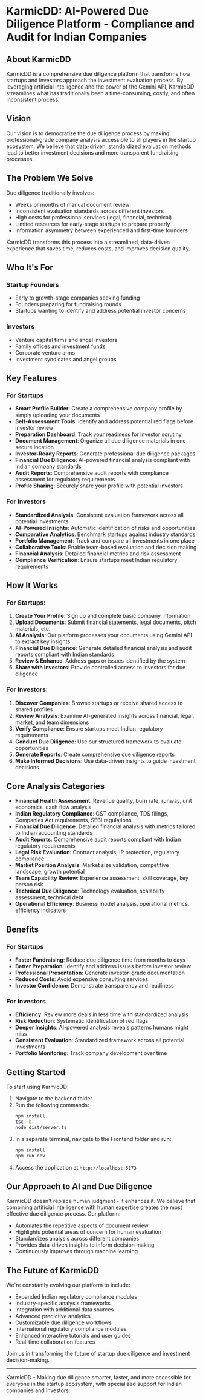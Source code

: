 # KarmicDD: AI-Powered Due Diligence Platform - Compliance and Audit for Indian Companies

## About KarmicDD

KarmicDD is a comprehensive due diligence platform that transforms how startups and investors approach the investment evaluation process. By leveraging artificial intelligence and the power of the Gemini API, KarmicDD streamlines what has traditionally been a time-consuming, costly, and often inconsistent process.

## Vision

Our vision is to democratize the due diligence process by making professional-grade company analysis accessible to all players in the startup ecosystem. We believe that data-driven, standardized evaluation methods lead to better investment decisions and more transparent fundraising processes.

## The Problem We Solve

Due diligence traditionally involves:
- Weeks or months of manual document review
- Inconsistent evaluation standards across different investors
- High costs for professional services (legal, financial, technical)
- Limited resources for early-stage startups to prepare properly
- Information asymmetry between experienced and first-time founders

KarmicDD transforms this process into a streamlined, data-driven experience that saves time, reduces costs, and improves decision quality.

## Who It's For

### Startup Founders
- Early to growth-stage companies seeking funding
- Founders preparing for fundraising rounds
- Startups wanting to identify and address potential investor concerns

### Investors
- Venture capital firms and angel investors
- Family offices and investment funds
- Corporate venture arms
- Investment syndicates and angel groups

## Key Features

### For Startups
- **Smart Profile Builder**: Create a comprehensive company profile by simply uploading your documents
- **Self-Assessment Tools**: Identify and address potential red flags before investor review
- **Preparation Dashboard**: Track your readiness for investor scrutiny
- **Document Management**: Organize all due diligence materials in one secure location
- **Investor-Ready Reports**: Generate professional due diligence packages
- **Financial Due Diligence**: AI-powered financial analysis compliant with Indian company standards
- **Audit Reports**: Comprehensive audit reports with compliance assessment for regulatory requirements
- **Profile Sharing**: Securely share your profile with potential investors

### For Investors
- **Standardized Analysis**: Consistent evaluation framework across all potential investments
- **AI-Powered Insights**: Automatic identification of risks and opportunities
- **Comparative Analytics**: Benchmark startups against industry standards
- **Portfolio Management**: Track and compare all investments in one place
- **Collaborative Tools**: Enable team-based evaluation and decision making
- **Financial Analysis**: Detailed financial metrics and risk assessment
- **Compliance Verification**: Ensure startups meet Indian regulatory requirements

## How It Works

### For Startups:
1. **Create Your Profile**: Sign up and complete basic company information
2. **Upload Documents**: Submit financial statements, legal documents, pitch materials, etc.
3. **AI Analysis**: Our platform processes your documents using Gemini API to extract key insights
4. **Financial Due Diligence**: Generate detailed financial analysis and audit reports compliant with Indian standards
5. **Review & Enhance**: Address gaps or issues identified by the system
6. **Share with Investors**: Provide controlled access to investors for due diligence

### For Investors:
1. **Discover Companies**: Browse startups or receive shared access to shared profiles
2. **Review Analysis**: Examine AI-generated insights across financial, legal, market, and team dimensions
3. **Verify Compliance**: Ensure startups meet Indian regulatory requirements
4. **Conduct Due Diligence**: Use our structured framework to evaluate opportunities
5. **Generate Reports**: Create comprehensive due diligence reports
6. **Make Informed Decisions**: Use data-driven insights to guide investment decisions

## Core Analysis Categories

- **Financial Health Assessment**: Revenue quality, burn rate, runway, unit economics, cash flow analysis
- **Indian Regulatory Compliance**: GST compliance, TDS filings, Companies Act requirements, SEBI regulations
- **Financial Due Diligence**: Detailed financial analysis with metrics tailored to Indian accounting standards
- **Audit Reports**: Comprehensive audit reports compliant with Indian regulatory requirements
- **Legal Risk Evaluation**: Contract analysis, IP protection, regulatory compliance
- **Market Position Analysis**: Market size validation, competitive landscape, growth potential
- **Team Capability Review**: Experience assessment, skill coverage, key person risk
- **Technical Due Diligence**: Technology evaluation, scalability assessment, technical debt
- **Operational Efficiency**: Business model analysis, operational metrics, efficiency indicators

## Benefits

### For Startups
- **Faster Fundraising**: Reduce due diligence time from months to days
- **Better Preparation**: Identify and address issues before investor review
- **Professional Presentation**: Generate investor-grade documentation
- **Reduced Costs**: Avoid expensive consulting services
- **Investor Confidence**: Demonstrate transparency and readiness

### For Investors
- **Efficiency**: Review more deals in less time with standardized analysis
- **Risk Reduction**: Systematic identification of red flags
- **Deeper Insights**: AI-powered analysis reveals patterns humans might miss
- **Consistent Evaluation**: Standardized framework across all potential investments
- **Portfolio Monitoring**: Track company development over time

## Getting Started

To start using KarmicDD:

1. Navigate to the backend folder
2. Run the following commands:
   ```bash
   npm install
   tsc -b
   node dist/server.ts
   ```
3. In a separate terminal, navigate to the Frontend folder and run:
   ```bash
   npm install
   npm run dev
   ```
4. Access the application at `http://localhost:5173`

## Our Approach to AI and Due Diligence

KarmicDD doesn't replace human judgment - it enhances it. We believe that combining artificial intelligence with human expertise creates the most effective due diligence process. Our platform:

- Automates the repetitive aspects of document review
- Highlights potential areas of concern for human evaluation
- Standardizes analysis across different companies
- Provides data-driven insights to inform decision making
- Continuously improves through machine learning

## The Future of KarmicDD

We're constantly evolving our platform to include:
- Expanded Indian regulatory compliance modules
- Industry-specific analysis frameworks
- Integration with additional data sources
- Advanced predictive analytics
- Customizable due diligence workflows
- International regulatory compliance modules
- Enhanced interactive tutorials and user guides
- Real-time collaboration features

Join us in transforming the future of startup due diligence and investment decision-making.

---

KarmicDD - Making due diligence smarter, faster, and more accessible for everyone in the startup ecosystem, with specialized support for Indian companies and investors.
